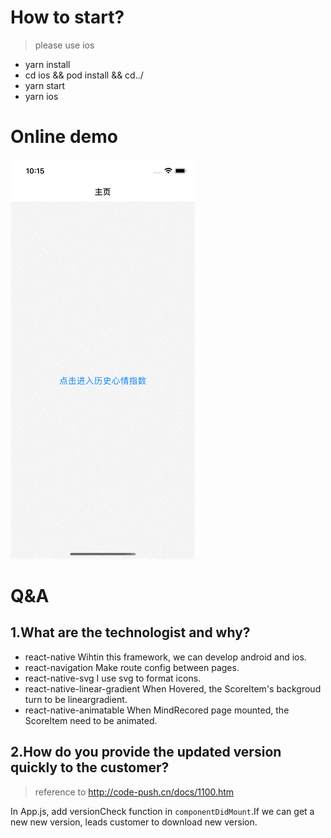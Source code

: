 # How to start?
> please use ios

- yarn install
- cd ios && pod install && cd../
- yarn start
- yarn ios

# Online demo
![demo](https://github.com/arshelia/prudentialAssignment/blob/main/newdemo.gif)

# Q&A
## 1.What are the technologist and why?
- react-native
Wihtin this framework, we can develop android and ios.
- react-navigation
Make route config between pages.
- react-native-svg
I use  svg to format icons.
- react-native-linear-gradient
When Hovered, the ScoreItem's backgroud turn to be lineargradient.
- react-native-animatable
When MindRecored page mounted, the ScoreItem need to be animated.

## 2.How do you provide the updated version quickly to the customer?
> reference to http://code-push.cn/docs/1100.htm

In App.js, add versionCheck function in `componentDidMount`.If we can get a new new version, leads customer to download new version.